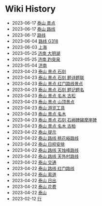 # Wiki History

  - 2023-06-17 [泰山 景点](/0030_泰山_景点)
  - 2023-06-17 [泰山 路线](/0032_泰山_路线)
  - 2023-06-17 [路线](/0031_路线)
  - 2023-06-04 [路线 G318](/0029_路线_G318)
  - 2023-06-03 [上海](/0027_上海)
  - 2023-05-25 [济南 大明湖](/0025_济南_大明湖)
  - 2023-05-25 [济南 趵突泉](/0026_济南_趵突泉)
  - 2023-05-04 [济南](/0024_济南)
  - 2023-04-23 [泰山 景点 石刻](/0019_泰山_景点_石刻)
  - 2023-04-23 [泰山 景点 石刻 题诗题联](/0017_泰山_景点_石刻_题诗题联)
  - 2023-04-23 [泰山 景点 红门路线景点](/0015_泰山_景点_红门路线景点)
  - 2023-04-23 [泰山 景点 石刻 题记题名](/0018_泰山_景点_石刻_题记题名)
  - 2023-04-23 [泰山 景点 名木 古松](/0023_泰山_景点_名木_古松)
  - 2023-04-23 [泰山 景点 山顶景点](/0016_泰山_景点_山顶景点)
  - 2023-04-23 [泰山 游览工具](/0014_泰山_游览工具)
  - 2023-04-23 [泰山 景点 名木](/0021_泰山_景点_名木)
  - 2023-04-23 [泰山 景点 石刻 石阙碑碣摩崖碑](/0020_泰山_景点_石刻_石阙碑碣摩崖碑)
  - 2023-04-23 [泰山 景点 名木 古柏](/0022_泰山_景点_名木_古柏)
  - 2023-04-22 [泰山 提示](/0011_泰山_提示)
  - 2023-04-22 [泰山 路线 桃花峪路线](/0006_泰山_路线_桃花峪路线)
  - 2023-04-22 [泰山 日程安排](/0013_泰山_日程安排)
  - 2023-04-22 [泰山 路线 天烛峰路线](/0008_泰山_路线_天烛峰路线)
  - 2023-04-22 [泰山 路线 天外村路线](/0004_泰山_路线_天外村路线)
  - 2023-04-22 [泰山 交通](/0009_泰山_交通)
  - 2023-04-22 [泰山 路线 红门路线](/0005_泰山_路线_红门路线)
  - 2023-04-22 [泰山 索道](/0003_泰山_索道)
  - 2023-04-22 [泰山 日出](/0010_泰山_日出)
  - 2023-04-22 [泰山 花费](/0012_泰山_花费)
  - 2023-04-22 [泰山](/0002_泰山)
  - 2023-02-12 [行](/0028_行)
